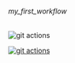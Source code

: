 ###### my_first_workflow

![git actions](https://github.com/pavelpminaev/my_first_workflow/actions/workflows/github-actions.yml/badge.svg)

[![git actions](https://github.com/pavelpminaev/my_first_workflow/actions/workflows/github-actions.yml/badge.svg)](https://github.com/pavelpminaev/my_first_workflow/actions/workflows/github-actions.yml)